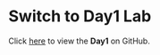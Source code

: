 # Switch to Day1 Lab

Click [here](https://github.com/YourUsername/YourRepoName/tree/Day1) to view the **Day1** on GitHub.
